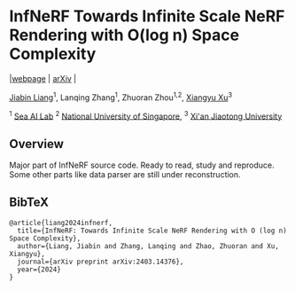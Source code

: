 # InfNeRF Towards Infinite Scale NeRF Rendering with O(log n) Space Complexity

|[webpage](https://jiabinliang.github.io/InfNeRF.io/) | [arXiv](https://arxiv.org/abs/2403.14376) |<br>

[Jiabin Liang](https://jiabinliang.github.io)<sup>1</sup>, Lanqing Zhang<sup>1</sup>, Zhuoran Zhou<sup>1,2</sup>, [Xiangyu Xu](https://xuxy09.github.io/)<sup>3</sup>

<sup>1</sup> [Sea AI Lab](https://sail.sea.com/)
<sup>2</sup> [National University of Singapore](https://nus.edu.sg/),
<sup>3</sup> [Xi'an Jiaotong University](https://www.xjtu.edu.cn/)

## Overview
Major part of InfNeRF source code. Ready to read, study and reproduce. Some other parts like data parser are still under reconstruction. 

<section class="section" id="BibTeX">
  <div class="container is-max-desktop content">
    <h2 class="title">BibTeX</h2>
    <pre><code>@article{liang2024infnerf,
  title={InfNeRF: Towards Infinite Scale NeRF Rendering with O (log n) Space Complexity},
  author={Liang, Jiabin and Zhang, Lanqing and Zhao, Zhuoran and Xu, Xiangyu},
  journal={arXiv preprint arXiv:2403.14376},
  year={2024}
}</code></pre>
  </div>
</section>